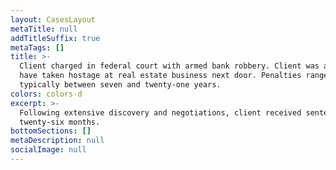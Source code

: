 ```yaml
---
layout: CasesLayout
metaTitle: null
addTitleSuffix: true
metaTags: []
title: >-
  Client charged in federal court with armed bank robbery. Client was alleged to
  have taken hostage at real estate business next door. Penalties range
  typically between seven and twenty-one years.
colors: colors-d
excerpt: >-
  Following extensive discovery and negotiations, client received sentence of
  twenty-six months.
bottomSections: []
metaDescription: null
socialImage: null
---
```

